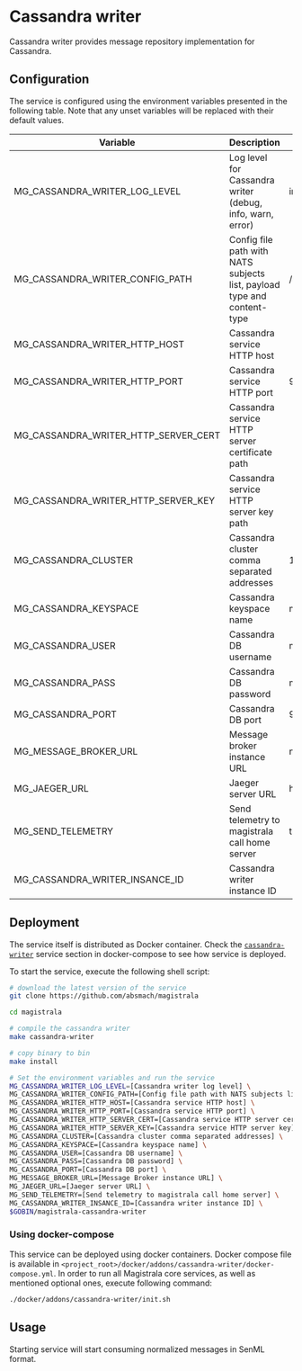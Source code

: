 # Cassandra writer

Cassandra writer provides message repository implementation for Cassandra.

## Configuration

The service is configured using the environment variables presented in the
following table. Note that any unset variables will be replaced with their
default values.

| Variable                             | Description                                                             | Default                        |
| ------------------------------------ | ----------------------------------------------------------------------- | ------------------------------ |
| MG_CASSANDRA_WRITER_LOG_LEVEL        | Log level for Cassandra writer (debug, info, warn, error)               | info                           |
| MG_CASSANDRA_WRITER_CONFIG_PATH      | Config file path with NATS subjects list, payload type and content-type | /config.toml                   |
| MG_CASSANDRA_WRITER_HTTP_HOST        | Cassandra service HTTP host                                             |                                |
| MG_CASSANDRA_WRITER_HTTP_PORT        | Cassandra service HTTP port                                             | 9004                           |
| MG_CASSANDRA_WRITER_HTTP_SERVER_CERT | Cassandra service HTTP server certificate path                          |                                |
| MG_CASSANDRA_WRITER_HTTP_SERVER_KEY  | Cassandra service HTTP server key path                                  |                                |
| MG_CASSANDRA_CLUSTER                 | Cassandra cluster comma separated addresses                             | 127.0.0.1                      |
| MG_CASSANDRA_KEYSPACE                | Cassandra keyspace name                                                 | magistrala                     |
| MG_CASSANDRA_USER                    | Cassandra DB username                                                   | magistrala                     |
| MG_CASSANDRA_PASS                    | Cassandra DB password                                                   | magistrala                     |
| MG_CASSANDRA_PORT                    | Cassandra DB port                                                       | 9042                           |
| MG_MESSAGE_BROKER_URL                | Message broker instance URL                                             | nats://localhost:4222          |
| MG_JAEGER_URL                        | Jaeger server URL                                                       | http://jaeger:14268/api/traces |
| MG_SEND_TELEMETRY                    | Send telemetry to magistrala call home server                           | true                           |
| MG_CASSANDRA_WRITER_INSANCE_ID       | Cassandra writer instance ID                                            |                                |

## Deployment

The service itself is distributed as Docker container. Check the [`cassandra-writer`](https://github.com/absmach/magistrala/blob/master/docker/addons/cassandra-writer/docker-compose.yml#L30-L49) service section in docker-compose to see how service is deployed.

To start the service, execute the following shell script:

```bash
# download the latest version of the service
git clone https://github.com/absmach/magistrala

cd magistrala

# compile the cassandra writer
make cassandra-writer

# copy binary to bin
make install

# Set the environment variables and run the service
MG_CASSANDRA_WRITER_LOG_LEVEL=[Cassandra writer log level] \
MG_CASSANDRA_WRITER_CONFIG_PATH=[Config file path with NATS subjects list, payload type and content-type] \
MG_CASSANDRA_WRITER_HTTP_HOST=[Cassandra service HTTP host] \
MG_CASSANDRA_WRITER_HTTP_PORT=[Cassandra service HTTP port] \
MG_CASSANDRA_WRITER_HTTP_SERVER_CERT=[Cassandra service HTTP server cert] \
MG_CASSANDRA_WRITER_HTTP_SERVER_KEY=[Cassandra service HTTP server key] \
MG_CASSANDRA_CLUSTER=[Cassandra cluster comma separated addresses] \
MG_CASSANDRA_KEYSPACE=[Cassandra keyspace name] \
MG_CASSANDRA_USER=[Cassandra DB username] \
MG_CASSANDRA_PASS=[Cassandra DB password] \
MG_CASSANDRA_PORT=[Cassandra DB port] \
MG_MESSAGE_BROKER_URL=[Message Broker instance URL] \
MG_JAEGER_URL=[Jaeger server URL] \
MG_SEND_TELEMETRY=[Send telemetry to magistrala call home server] \
MG_CASSANDRA_WRITER_INSANCE_ID=[Cassandra writer instance ID] \
$GOBIN/magistrala-cassandra-writer
```

### Using docker-compose

This service can be deployed using docker containers. Docker compose file is
available in `<project_root>/docker/addons/cassandra-writer/docker-compose.yml`.
In order to run all Magistrala core services, as well as mentioned optional ones,
execute following command:

```bash
./docker/addons/cassandra-writer/init.sh
```

## Usage

Starting service will start consuming normalized messages in SenML format.

[doc]: https://docs.mainflux.io
